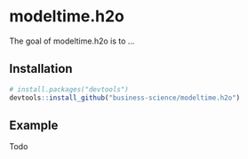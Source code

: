 
<!-- README.md is generated from README.Rmd. Please edit that file -->

# modeltime.h2o

<!-- badges: start -->
<!-- badges: end -->

The goal of modeltime.h2o is to …

## Installation

``` r
# install.packages("devtools")
devtools::install_github("business-science/modeltime.h2o")
```

## Example

Todo
